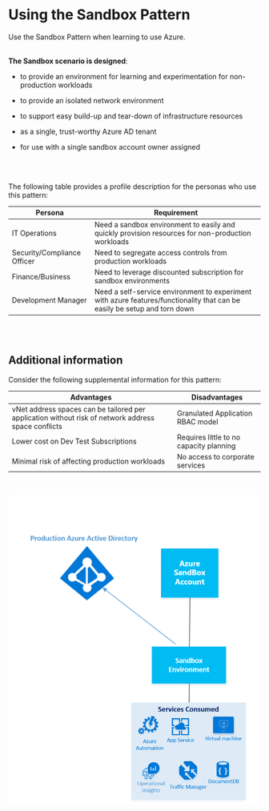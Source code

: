 # Using the Sandbox Pattern 
Use the Sandbox Pattern when learning to use Azure.  
<br />
<br />

**The Sandbox scenario is designed**:   
- to provide an environment for learning and experimentation for non-production workloads  

- to provide an isolated network environment  
- to support easy build-up and tear-down of infrastructure resources  
- as a single, trust-worthy Azure AD tenant  
- for use with a single sandbox account owner assigned  
<br />
<br />

The following table provides a profile description for the personas who use this pattern:  

| Persona | Requirement|
| ----------- | ----------- |
|IT Operations | Need a sandbox environment to easily and quickly provision resources for non-production workloads|
|Security/Compliance Officer | Need to segregate access controls from production workloads |
|Finance/Business | Need to leverage discounted subscription for sandbox environments |
|Development Manager | Need a self-service environment to experiment with azure features/functionality that can be easily be setup and torn down |
<br /> 
<br />

## Additional information  
Consider the following supplemental information for this pattern:  

| Advantages | Disadvantages |
| ------ | -------- |
|vNet address spaces can be tailored per application without risk of network address space conflicts  | Granulated Application RBAC model  |
|Lower cost on Dev Test Subscriptions  | Requires little to no capacity planning  |
|Minimal risk of affecting production workloads  | No access to corporate services  |
<br /> 

![Sandbox-Pattern](https://github.com/alvarovitta/Enrollment-and-Subscription/blob/master/_images/Sandbox-Pattern.png)
 
